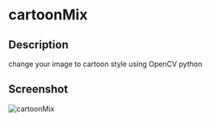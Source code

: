 # cartoonMix

## Description

change your image to cartoon style using OpenCV python

## Screenshot

![cartoonMix](https://user-images.githubusercontent.com/74465964/227155761-d7cf2d80-65e2-47f6-bcfc-a01c3ee78c3a.jpg)
